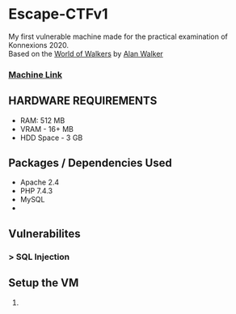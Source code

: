 # Escape-CTFv1
My first vulnerable machine made for the practical examination of Konnexions 2020.  
Based on the [World of Walkers](https://www.youtube.com/playlist?app=desktop&list=PLYT4vq6pQVSvfGdP3MdKZegD8Ub_0pqPS) by [Alan Walker](https://alanwalker.com/)

### [Machine Link](https://drive.google.com/file/d/1V6oP3fc5sJ1jIBWwci8LZhVmyGR5q8dm/view?usp=sharing)

## HARDWARE REQUIREMENTS
- RAM: 512 MB
- VRAM - 16+ MB
- HDD Space - 3 GB

## Packages / Dependencies Used
- Apache 2.4  
- PHP 7.4.3
- MySQL
- 

## Vulnerabilites
### > SQL Injection

## Setup the VM
1. 
